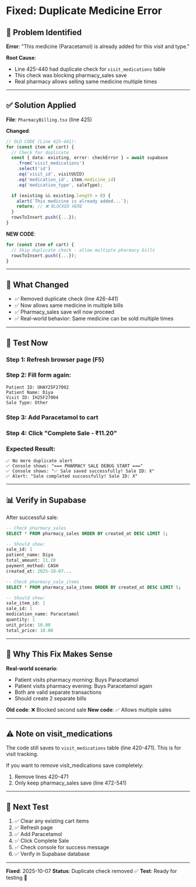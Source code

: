# Fixed: Duplicate Medicine Error

## 🐛 Problem Identified

**Error**: "This medicine (Paracetamol) is already added for this visit and type."

**Root Cause**:
- Line 425-440 had duplicate check for `visit_medications` table
- This check was blocking pharmacy_sales save
- Real pharmacy allows selling same medicine multiple times

---

## ✅ Solution Applied

**File**: `PharmacyBilling.tsx` (line 425)

**Changed**:
```typescript
// OLD CODE (Line 425-441):
for (const item of cart) {
  // Check for duplicate
  const { data: existing, error: checkError } = await supabase
    .from('visit_medications')
    .select('id')
    .eq('visit_id', visitUUID)
    .eq('medication_id', item.medicine_id)
    .eq('medication_type', saleType);

  if (existing && existing.length > 0) {
    alert(`This medicine is already added...`);
    return; // ❌ BLOCKED HERE
  }
  rowsToInsert.push({...});
}
```

**NEW CODE**:
```typescript
for (const item of cart) {
  // Skip duplicate check - allow multiple pharmacy bills
  rowsToInsert.push({...});
}
```

---

## 🎯 What Changed

- ✅ Removed duplicate check (line 426-441)
- ✅ Now allows same medicine in multiple bills
- ✅ Pharmacy_sales save will now proceed
- ✅ Real-world behavior: Same medicine can be sold multiple times

---

## 🧪 Test Now

### Step 1: Refresh browser page (F5)

### Step 2: Fill form again:
```
Patient ID: UHAY25F27002
Patient Name: Diya
Visit ID: IH25F27004
Sale Type: Other
```

### Step 3: Add Paracetamol to cart

### Step 4: Click "Complete Sale - ₹11.20"

### Expected Result:
```
✅ No more duplicate alert
✅ Console shows: "=== PHARMACY SALE DEBUG START ==="
✅ Console shows: "✅ Sale saved successfully! Sale ID: X"
✅ Alert: "Sale completed successfully! Sale ID: X"
```

---

## 📊 Verify in Supabase

After successful sale:

```sql
-- Check pharmacy_sales
SELECT * FROM pharmacy_sales ORDER BY created_at DESC LIMIT 1;

-- Should show:
sale_id: 1
patient_name: Diya
total_amount: 11.20
payment_method: CASH
created_at: 2025-10-07...

-- Check pharmacy_sale_items
SELECT * FROM pharmacy_sale_items ORDER BY created_at DESC LIMIT 5;

-- Should show:
sale_item_id: 1
sale_id: 1
medication_name: Paracetamol
quantity: 1
unit_price: 10.00
total_price: 10.00
```

---

## 🎯 Why This Fix Makes Sense

**Real-world scenario**:
- Patient visits pharmacy morning: Buys Paracetamol
- Patient visits pharmacy evening: Buys Paracetamol again
- Both are valid separate transactions
- Should create 2 separate bills

**Old code**: ❌ Blocked second sale
**New code**: ✅ Allows multiple sales

---

## ⚠️ Note on visit_medications

The code still saves to `visit_medications` table (line 420-471).
This is for visit tracking.

If you want to remove visit_medications save completely:
1. Remove lines 420-471
2. Only keep pharmacy_sales save (line 472-541)

---

## 🔄 Next Test

1. ✅ Clear any existing cart items
2. ✅ Refresh page
3. ✅ Add Paracetamol
4. ✅ Click Complete Sale
5. ✅ Check console for success message
6. ✅ Verify in Supabase database

---

**Fixed**: 2025-10-07
**Status**: Duplicate check removed ✅
**Test**: Ready for testing 🚀
